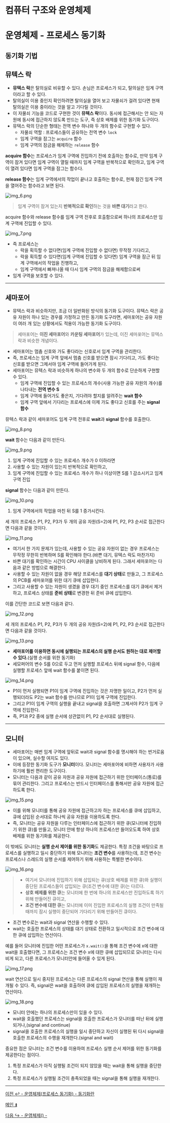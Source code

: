 # 컴퓨터 구조와 운영체제

# 운영체제 - 프로세스 동기화

## 동기화 기법

## 뮤텍스 락

- **뮤텍스 락**은 탈의실로 비유할 수 있다. 손님은 프로세스가 되고, 탈의실은 임계 구역이라고 할 수 있다.
- 탈의실이 이용 중인지 확인하려면 탈의실을 열어 보고 자물쇠가 걸려 있다면 현재 탈의실은 이용 중이라는 것을 알고 기다릴 것이다.
- 이 자물쇠 기능을 코드로 구현한 것이 **뮤텍스 락**이다. 동시에 접근해서는 안 되는 자원에 동시에 접근하지 않도록 만드는 도구, 즉 상호 배제를 위한 동기화 도구이다.
- 뮤텍스 락의 단순한 형태는 전역 변수 하나와 두 개의 함수로 구현할 수 있다.
  - 자물쇠 역할 : 프로세스들이 공유하는 전역 변수 `lock`
  - 임계 구역을 잠그는 `acquire` 함수
  - 임계 구역의 잠금을 해제하는 `release` 함수

**acquire 함수**는 프로세스가 임계 구역에 진입하기 전에 호출하는 함수로, 만약 임계 구역이 잠겨 있다면 임계 구역이 열릴 때까지 임계 구역을 반복적으로 확인하고,
임계 구역이 열려 있다면 임계 구역을 잠그는 함수다.

**release 함수**는 임계 구역에서의 작업이 끝나고 호출하는 함수로, 현재 잠긴 임계 구역을 열어주는 함수라고 보면 된다.

![img_6.png](image/img_6.png)

> 임계 구역이 잠겨 있는지 **반복적으로 확인**하는 것을 **바쁜 대기**라고 한다.

acquire 함수와 release 함수를 임계 구역 전후로 호출함으로써 하나의 프로세스만 임계 구역에 진입할 수 있다.

![img_7.png](image/img_7.png)

- 즉 프로세스는
  - 락을 획득할 수 없다면(임계 구역에 진입할 수 없다면) 무작정 기다리고,
  - 락을 획득할 수 있다면(임계 구역에 진입할 수 있다면) 임계 구역을 잠근 뒤 임계 구역에서의 작업을 진행하고,
  - 임계 구역에서 빠져나올 때 다시 임계 구역의 잠금을 해제함으로써
- 임계 구역을 보호할 수 있다.

---

## 세마포어

- 뮤텍스 락과 비슷하지만, 조금 더 일반화된 방식의 동기화 도구이다. 뮤텍스 락은 공유 자원이 하나 있는 경우를 가정하고 만든 동기화 도구라면,
    세마포어는 공유 자원이 여러 개 있는 상황에서도 적용이 가능한 동기화 도구이다.

> 세마포어는 **이진 세마포어**와 **카운팅 세마포어**가 있는데, 이진 세마포어는 뮤텍스 락과 비슷한 개념이다.

- 세마포어는 멈춤 신호와 가도 좋다라는 신호로서 임계 구역을 관리한다.
- 즉, 프로세스는 임계 구역 앞에서 멈춤 신호를 받으면 잠시 기다리고, 가도 좋다는 신호를 받으면 그제서야 임계 구역에 들어가게 된다.
- 세마포어는 뮤텍스 락과 비슷하게 하나의 변수와 두 개의 함수로 단순하게 구현할 수 있다.
  - 임계 구역에 진입할 수 있는 프로세스의 개수(사용 가능한 공유 자원의 개수)를 나타내는 **전역 변수 S**
  - 임계 구역에 들어가도 좋은지, 기다려야 할지를 알려주는 **wait 함수**
  - 임계 구역 앞에서 기다리는 프로세스에 이제 가도 좋다고 신호를 주는 **signal 함수**

뮤텍스 락과 같이 세마포어도 임계 구역 전후로 **wait**과 **signal** 함수를 호출한다.

![img_8.png](image/img_8.png)

**wait** 함수는 다음과 같이 만든다.

![img_9.png](image/img_9.png)

1. 임계 구역에 진입할 수 있는 프로세스 개수가 0 이하라면
2. 사용할 수 있는 자원이 있는지 반복적으로 확인하고,
3. 임계 구역에 진입할 수 있는 프로세스 개수가 하나 이상이면 S를 1 감소시키고 임계 구역 진입

**signal** 함수는 다음과 같이 만든다.

![img_10.png](image/img_10.png)

1. 임계 구역에서의 작업을 마친 뒤 S를 1 증가시킨다.

세 개의 프로세스 P1, P2, P3가 두 개의 공유 자원(S=2)에 P1, P2, P3 순서로 접근한다면 다음과 같을 것이다.

![img_11.png](image/img_11.png)

- 여기서 한 가지 문제가 있는데, 사용할 수 있는 공유 자원이 없는 경우 프로세스는 무작정 무한히 반복하며 S를 확인해야 한다.(바쁜 대기, 뮤텍스 락도 마찬가지)
- 바쁜 대기를 확인하는 시간이 CPU 사이클을 낭비하게 된다. 그래서 세마포어는 다음과 같은 방법으로 해결한다.
- 사용할 수 있는 자원이 없을 경우 해당 프로세스를 **대기 상태**로 만들고, 그 프로세스의 PCB를 세마포어를 위한 대기 큐에 삽입한다.
- 그리고 사용할 수 있는 자원이 생겼을 경우 대기 중인 프로세스를 대기 큐에서 제거하고, 프로세스 상태를 **준비 상태**로 변경한 뒤 준비 큐에 삽입한다.

이를 간단한 코드로 보면 다음과 같다.

![img_12.png](image/img_12.png)

세 개의 프로세스 P1, P2, P3가 두 개의 공유 자원(S=2)에 P1, P2, P3 순서로 접근한다면 다음과 같을 것이다.

![img_13.png](image/img_13.png)

- **세마포어를 이용하면 동시에 실행되는 프로세스의 실행 순서도 원하는 대로 제어할 수 있다.**(실행 순서를 위한 동기화)
- 세모퍼어의 변수 S를 0으로 두고 먼저 실행할 프로세스 뒤에 signal 함수, 다음에 실행할 프로세스 앞에 wait 함수를 붙이면 된다.

![img_14.png](image/img_14.png)

- P1이 먼저 실행되면 P1이 임계 구역에 진입하는 것은 자명한 일이고, P2가 먼저 실행되더라도 P2는 wait 함수를 만나므로 P1이 임계 구역에 진입한다.
- 그리고 P1이 임계 구역의 실행을 끝내고 signal을 호출하면 그제서야 P2가 임계 구역에 진입한다.
- 즉, P1과 P2 중에 실행 순서에 상관없이 P1, P2 순서대로 실행된다.

---

## 모니터

- 세마포어는 매번 임계 구역에 앞뒤로 wait과 signal 함수를 명시해야 하는 번거로움이 있으며, 실수할 여지도 있다.
- 이에 등장한 동기화 도구가 **모니터**이다. 모니터는 세마포어에 비하면 사용자가 사용하기에 훨씬 편리한 도구이다.
- 모니터는 다음과 같이 공유 자원과 공유 자원에 접근하기 위한 인터페이스(통로)를 묶어 관리한다. 그리고 프로세스는 반드시 인터페이스를 통해서만 공유 자원에 접근하도록 한다.

![img_15.png](image/img_15.png)

- 이를 위해 모니터를 통해 공유 자원에 접근하고자 하는 프로세스를 큐에 삽입하고, 큐에 삽입된 순서대로 하나씩 공유 자원을 이용하도록 한다.
- 즉, 모니터는 공유 자원을 다루는 인터페이스에 접근하기 위한 큐(모니터에 진입하기 위한 큐)를 만들고, 모니터 안에 항상 하나의 프로세스만 들어오도록 하여
    상호 배제를 위한 동기화를 제공한다.

이 밖에도 모니터는 **실행 순서 제어를 위한 동기화**도 제공한다. 특정 조건을 바탕으로 프로세스를 실행하고 일시 중단하기 위해 모니터는 **조건 변수**를 사용하는데,
조건 변수는 프로세스나 스레드의 실행 순서를 제어하기 위해 사용하는 특별한 변수이다.

![img_16.png](image/img_16.png)

> - 여기서 모니터에 진입하기 위해 삽입되는 큐(상호 배제를 위한 큐)와 실행이 중단된 프로세스들이 삽입되는 큐(조건 변수에 대한 큐)는 다르다.
> - **상호 배제를 위한 큐**는 모니터에 한 번에 하나의 프로세스만 진입하도록 하기 위해 만들어진 큐이고,
> - **조건 변수에 대한 큐**는 모니터에 이미 진입한 프로세스의 실행 조건이 만족될 때까지 잠시 실행이 중단되어 기다리기 위해 만들어진 큐이다.

- 조건 변수로는 wait과 signal 연산을 수행할 수 있다.
- wait는 호출한 프로세스의 상태를 대기 상태로 전환하고 일시적으로 조건 변수에 대한 큐에 삽입하는 연산이다.

예를 들어 모니터에 진입한 어떤 프로세스가 `x.wait()`을 통해 조건 변수에 x에 대한 wait을 호출했다면, 그 프로세스는 조건 변수 x에 대한 큐에 삽입되므로
모니터는 다시 비게 되고, 다른 프로세스가 모니터안에 들어올 수 있게 된다.

![img_17.png](image/img_17.png)

wait 연산으로 일시 중지된 프로세스는 다른 프로세스의 signal 연산을 통해 실행이 재개될 수 있다. 즉, signal은 wait을 호출하여 큐에 삽입된 프로세스의 실행을
재개하는 연산이다.

![img_18.png](image/img_18.png)

- 모니터 안에는 하나의 프로세스만이 있을 수 있다.
- wait을 호출했던 프로세스는 signal을 호출한 프로세스가 모니터를 떠난 뒤에 실행되거나,(signal and continue)
- signal을 호출한 프로세스의 실행을 일시 중단하고 자신이 실행된 뒤 다시 signal을 호출한 프로세스의 수행을 재개한다.(signal and wait)

중요한 점은 모니터는 조건 변수를 이용하여 프로세스 실행 순서 제어를 위한 동기화를 제공한다는 점이다.

1. 특정 프로세스가 아직 실행될 조건이 되지 않았을 때는 wait을 통해 실행을 중단한다.
2. 특정 프로세스가 실행될 조건이 충족되었을 때는 signal을 통해 실행을 재개한다.

---

[이전 ↩️ - 운영체제(프로세스 동기화) - 동기화란]()

[메인 ⏫](https://github.com/genesis12345678/TIL/blob/main/cs/Main.md)

[다음 ↪️ - 운영체제() - ]()